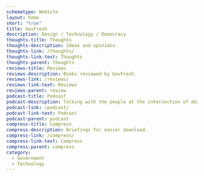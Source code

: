 ```yaml
---
schematype: WebSite
layout: home
short: "true"
title: GovFresh
description: Design / Technology / Democracy
thoughts-title: Thoughts
thoughts-description: Ideas and opinions.
thoughts-link: /thoughts/
thoughts-link-text: Thoughts
thoughts-parent: thoughts
reviews-title: Reviews
reviews-description: Books reviewed by GovFresh.
reviews-link: /reviews/
reviews-link-text: Reviews
reviews-parent: review
podcast-title: Podcast
podcast-description: Talking with the people at the intersection of design, technology and democracy.
podcast-link: /podcast/
podcast-link-text: Podcast
podcast-parent: podcast
compress-title: Compress
compress-description: Briefings for easier download.
compress-link: /compress/
compress-link-text: Compress
compress-parent: compress
category:
  - Government
  - Technology
---
```


